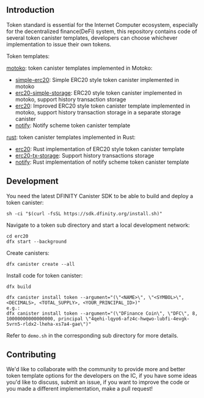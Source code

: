 ## Introduction

Token standard is essential for the Internet Computer ecosystem, especially for the decentralized finance(DeFi) system, this repository contains code of several token canister templates, developers can choose whichever implementation to issue their own tokens.

Token templates:

[motoko](./motoko): token canister templates implemented in Motoko:

* [simple-erc20](./motoko/simple-erc20): Simple ERC20 style token canister implemented in motoko
* [erc20-simple-storage](./motoko/erc20-simple-storage): ERC20 style token canister implemented in motoko, support history transaction storage
* [erc20](./motoko/erc20): Improved ERC20 style token canister template implemented in motoko, support history transaction storage in a separate storage canister
* [notify](./motoko/notify): Notify scheme token canister template

[rust](./rust): token canister templates implemented in Rust:

* [erc20](./rust/src/erc20): Rust implementation of ERC20 style token canister template
* [erc20-tx-storage](./rust/src/erc20): Support history transactions storage
* [notify](./rust/src/notify): Rust implementation of notify scheme token canister template


## Development

You need the latest DFINITY Canister SDK to be able to build and deploy a token canister:

```shell
sh -ci "$(curl -fsSL https://sdk.dfinity.org/install.sh)"
```

Navigate to a token sub directory and start a local development network:

```shell
cd erc20
dfx start --background
```

Create canisters:

```shell
dfx canister create --all
```

Install code for token canister:

```
dfx build

dfx canister install token --argument="(\"<NAME>\", \"<SYMBOL>\", <DECIMALS>, <TOTAL_SUPPLY>, <YOUR_PRINCIPAL_ID>)"
e.g.:
dfx canister install token --argument="(\"DFinance Coin\", \"DFC\", 8, 10000000000000000, principal \"4qehi-lqyo6-afz4c-hwqwo-lubfi-4evgk-5vrn5-rldx2-lheha-xs7a4-gae\")"
```

Refer to `demo.sh` in the corresponding sub directory for more details.



## Contributing

We'd like to collaborate with the community to provide more and better token template options for the developers on the IC, if you have some ideas you'd like to discuss, submit an issue, if you want to improve the code or you made a different implementation, make a pull request!


